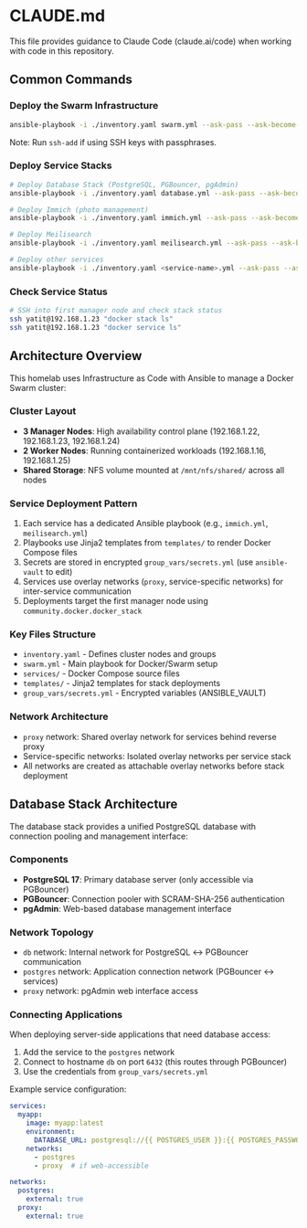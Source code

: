# CLAUDE.md

This file provides guidance to Claude Code (claude.ai/code) when working with code in this repository.

## Common Commands

### Deploy the Swarm Infrastructure
```bash
ansible-playbook -i ./inventory.yaml swarm.yml --ask-pass --ask-become-pass
```
Note: Run `ssh-add` if using SSH keys with passphrases.

### Deploy Service Stacks
```bash
# Deploy Database Stack (PostgreSQL, PGBouncer, pgAdmin)
ansible-playbook -i ./inventory.yaml database.yml --ask-pass --ask-become-pass

# Deploy Immich (photo management)
ansible-playbook -i ./inventory.yaml immich.yml --ask-pass --ask-become-pass

# Deploy Meilisearch
ansible-playbook -i ./inventory.yaml meilisearch.yml --ask-pass --ask-become-pass

# Deploy other services
ansible-playbook -i ./inventory.yaml <service-name>.yml --ask-pass --ask-become-pass
```

### Check Service Status
```bash
# SSH into first manager node and check stack status
ssh yatit@192.168.1.23 "docker stack ls"
ssh yatit@192.168.1.23 "docker service ls"
```

## Architecture Overview

This homelab uses Infrastructure as Code with Ansible to manage a Docker Swarm cluster:

### Cluster Layout
- **3 Manager Nodes**: High availability control plane (192.168.1.22, 192.168.1.23, 192.168.1.24)
- **2 Worker Nodes**: Running containerized workloads (192.168.1.16, 192.168.1.25)
- **Shared Storage**: NFS volume mounted at `/mnt/nfs/shared/` across all nodes

### Service Deployment Pattern
1. Each service has a dedicated Ansible playbook (e.g., `immich.yml`, `meilisearch.yml`)
2. Playbooks use Jinja2 templates from `templates/` to render Docker Compose files
3. Secrets are stored in encrypted `group_vars/secrets.yml` (use `ansible-vault` to edit)
4. Services use overlay networks (`proxy`, service-specific networks) for inter-service communication
5. Deployments target the first manager node using `community.docker.docker_stack`

### Key Files Structure
- `inventory.yaml` - Defines cluster nodes and groups
- `swarm.yml` - Main playbook for Docker/Swarm setup
- `services/` - Docker Compose source files
- `templates/` - Jinja2 templates for stack deployments
- `group_vars/secrets.yml` - Encrypted variables (ANSIBLE_VAULT)

### Network Architecture
- `proxy` network: Shared overlay network for services behind reverse proxy
- Service-specific networks: Isolated overlay networks per service stack
- All networks are created as attachable overlay networks before stack deployment

## Database Stack Architecture

The database stack provides a unified PostgreSQL database with connection pooling and management interface:

### Components
- **PostgreSQL 17**: Primary database server (only accessible via PGBouncer)
- **PGBouncer**: Connection pooler with SCRAM-SHA-256 authentication
- **pgAdmin**: Web-based database management interface

### Network Topology
- `db` network: Internal network for PostgreSQL ↔ PGBouncer communication
- `postgres` network: Application connection network (PGBouncer ↔ services)
- `proxy` network: pgAdmin web interface access

### Connecting Applications
When deploying server-side applications that need database access:
1. Add the service to the `postgres` network
2. Connect to hostname `db` on port `6432` (this routes through PGBouncer)
3. Use the credentials from `group_vars/secrets.yml`

Example service configuration:
```yaml
services:
  myapp:
    image: myapp:latest
    environment:
      DATABASE_URL: postgresql://{{ POSTGRES_USER }}:{{ POSTGRES_PASSWORD }}@db:6432/{{ POSTGRES_DB }}
    networks:
      - postgres
      - proxy  # if web-accessible

networks:
  postgres:
    external: true
  proxy:
    external: true
```
